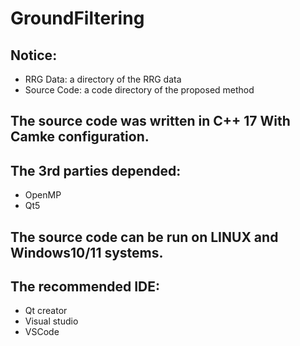 # GroundFiltering

## Notice:
- RRG Data: a directory of the RRG data
- Source Code: a code directory of the proposed method

## The source code was written in C++ 17 With Camke configuration.

## The 3rd parties depended:
- OpenMP
- Qt5

## The source code can be run on LINUX and Windows10/11 systems.

## The recommended IDE:
- Qt creator
- Visual studio
- VSCode
